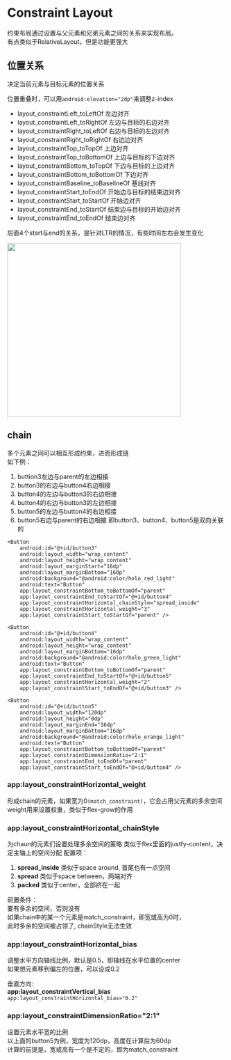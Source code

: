 # Constraint Layout

  约束布局通过设置与父元素和兄弟元素之间的关系来实现布局。  
  有点类似于RelativeLayout，但是功能更强大
  
## 位置关系

  决定当前元素与目标元素的位置关系
  
  位置重叠时，可以用`android:elevation="2dp"`来调整z-index
  

  - layout_constraintLeft_toLeftOf              左边对齐
  - layout_constraintLeft_toRightOf             左边与目标的右边对齐
  - layout_constraintRight_toLeftOf             右边与目标的左边对齐
  - layout_constraintRight_toRightOf            右边边对齐
  - layout_constraintTop_toTopOf                上边对齐
  - layout_constraintTop_toBottomOf             上边与目标的下边对齐
  - layout_constraintBottom_toTopOf             下边与目标的上边对齐
  - layout_constraintBottom_toBottomOf          下边对齐
  - layout_constraintBaseline_toBaselineOf      基线对齐
  - layout_constraintStart_toEndOf              开始边与目标的结束边对齐
  - layout_constraintStart_toStartOf            开始边对齐
  - layout_constraintEnd_toStartOf              结束边与目标的开始边对齐
  - layout_constraintEnd_toEndOf                结束边对齐
  
  后面4个start与end的关系，是针对LTR的情况，有些时间左右会发生变化
  
  <img src="https://developer.android.com/reference/android/support/constraint/resources/images/chains-styles.png" width="400" />
    
## chain
  多个元素之间可以相互形成约束，进而形成链  
  如下例：
  1. buttion3左边与parent的左边相接
  2. button3的右边与button4右边相接
  3. button4的左边与button3的右边相接
  4. button4的右边与button3的左边相接
  5. button5的左边与button4的右边相接
  6. button5右边与parent的右边相接
  即button3、button4、button5是双向关联的
  ```
  <Button
      android:id="@+id/button3"
      android:layout_width="wrap_content"
      android:layout_height="wrap_content"
      android:layout_marginStart="16dp"
      android:layout_marginBottom="16dp"
      android:background="@android:color/holo_red_light"
      android:text="Button"
      app:layout_constraintBottom_toBottomOf="parent"
      app:layout_constraintEnd_toStartOf="@+id/button4"
      app:layout_constraintHorizontal_chainStyle="spread_inside"
      app:layout_constraintHorizontal_weight="3"
      app:layout_constraintStart_toStartOf="parent" />

  <Button
      android:id="@+id/button4"
      android:layout_width="wrap_content"
      android:layout_height="wrap_content"
      android:layout_marginBottom="16dp"
      android:background="@android:color/holo_green_light"
      android:text="Button"
      app:layout_constraintBottom_toBottomOf="parent"
      app:layout_constraintEnd_toStartOf="@+id/button5"
      app:layout_constraintHorizontal_weight="2"
      app:layout_constraintStart_toEndOf="@+id/button3" />

  <Button
      android:id="@+id/button5"
      android:layout_width="120dp"
      android:layout_height="0dp"
      android:layout_marginEnd="16dp"
      android:layout_marginBottom="16dp"
      android:background="@android:color/holo_orange_light"
      android:text="Button"
      app:layout_constraintBottom_toBottomOf="parent"
      app:layout_constraintDimensionRatio="2:1"
      app:layout_constraintEnd_toEndOf="parent"
      app:layout_constraintStart_toEndOf="@+id/button4" />

  ```

### app:layout_constraintHorizontal_weight
  形成chain的元素，如果宽为0`(match_constraint)`，它会占用父元素的多余空间  
  weight用来设置权重，类似于flex-grow的作用


### app:layout_constraintHorizontal_chainStyle
 
  为chaun的元素们设置处理多余空间的策略
  类似于flex里面的justfy-content，决定主轴上的空间分配
  配置项：
  1. **spread_inside**  类似于space around, 首尾也有一点空间
  2. **spread**         类似于space between，两端对齐
  3. **packed**         类似于center，全部挤在一起
  
  前置条件：  
  要有多余的空间，否则没有  
  如果chain中的某一个元素是match_constraint，即宽或高为0时，  
  此时多余的空间被占领了, chainStyle无法生效
  

### app:layout_constraintHorizontal_bias
  
  调整水平方向轴线比例，默认是0.5，即轴线在水平位置的center  
  如果想元素移到偏左的位置，可以设成0.2
  
  垂直方向:  
  **app:layout_constraintVertical_bias**  
  `app:layout_constraintHorizontal_bias="0.2"`

### app:layout_constraintDimensionRatio="2:1"
  设置元素水平宽的比例  
  以上面的button5为例，宽度为120dp，高度在计算后为60dp  
  计算的前提是，宽或高有一个是不定的，即为match_constraint
  